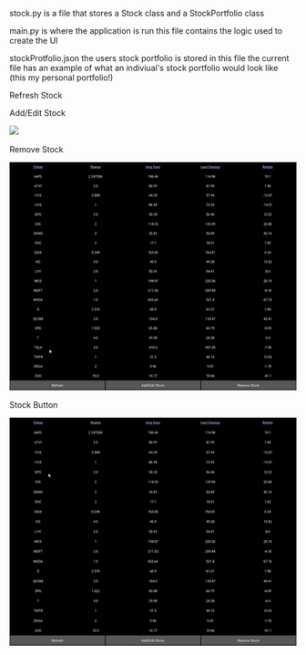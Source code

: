 stock.py
  is a file that stores a Stock class and a StockPortfolio class

main.py is where the application is run
  this file contains the logic used to create the UI

stockProtfolio.json
  the users stock portfolio is stored in this file
  the current file has an example of what an indiviual's stock portfolio would look like (this my personal portfolio!)


Refresh Stock


Add/Edit Stock

![](demo/AddEditStock.gif)

Remove Stock

![](demo/RemoveStock.gif)

Stock Button

![](demo/StockButton.gif)

